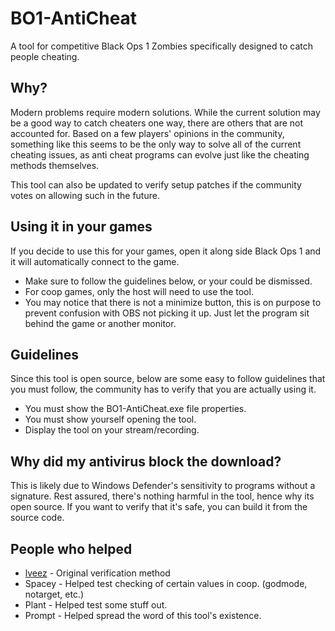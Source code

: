 # BO1-AntiCheat
A tool for competitive Black Ops 1 Zombies specifically designed to catch people cheating.

## Why?
Modern problems require modern solutions. While the current solution may be a good way to catch cheaters one way, there are others that are not accounted for. Based on a few players' opinions in the community, something like this seems to be the only way to solve all of the current cheating issues, as anti cheat programs can evolve just like the cheating methods themselves.

This tool can also be updated to verify setup patches if the community votes on allowing such in the future.

## Using it in your games
If you decide to use this for your games, open it along side Black Ops 1 and it will automatically connect to the game.
- Make sure to follow the guidelines below, or your could be dismissed.
- For coop games, only the host will need to use the tool.
- You may notice that there is not a minimize button, this is on purpose to prevent confusion with OBS not picking it up. Just let the program sit behind the game or another monitor.

## Guidelines
Since this tool is open source, below are some easy to follow guidelines that you must follow, the community has to verify that you are actually using it.
- You must show the BO1-AntiCheat.exe file properties.
- You must show yourself opening the tool.
- Display the tool on your stream/recording.

## Why did my antivirus block the download?
This is likely due to Windows Defender's sensitivity to programs without a signature. Rest assured, there's nothing harmful in the tool, hence why its open source. If you want to verify that it's safe, you can build it from the source code.

## People who helped
- [lveez](https://github.com/lveez) - Original verification method
- Spacey - Helped test checking of certain values in coop. (godmode, notarget, etc.)
- Plant - Helped test some stuff out.
- Prompt - Helped spread the word of this tool's existence.
